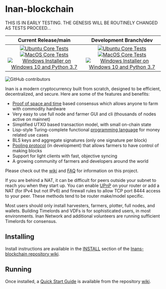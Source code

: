 # Inan-blockchain

THIS IS IN EARLY TESTING. THE GENESIS WILL BE ROUTINELY CHANGED AS TESTS PROCEED...








| Current Release/main | Development Branch/dev |
|         :---:          |          :---:         |
| [![Ubuntu Core Tests](https://github.com/Inan-Network/Inans-blockchain/actions/workflows/build-test-ubuntu-core.yml/badge.svg)](https://github.com/Inan-Network/Inans-blockchain/actions/workflows/build-test-ubuntu-core.yml) [![MacOS Core Tests](https://github.com/Inan-Network/Inans-blockchain/actions/workflows/build-test-macos-core.yml/badge.svg)](https://github.com/Inan-Network/Inans-blockchain/actions/workflows/build-test-macos-core.yml) [![Windows Installer on Windows 10 and Python 3.7](https://github.com/Inan-Network/Inans-blockchain/actions/workflows/build-windows-installer.yml/badge.svg)](https://github.com/Inan-Network/Inans-blockchain/actions/workflows/build-windows-installer.yml)  |  [![Ubuntu Core Tests](https://github.com/Inan-Network/Inans-blockchain/actions/workflows/build-test-ubuntu-core.yml/badge.svg?branch=dev)](https://github.com/Inan-Network/Inans-blockchain/actions/workflows/build-test-ubuntu-core.yml) [![MacOS Core Tests](https://github.com/Inan-Network/Inans-blockchain/actions/workflows/build-test-macos-core.yml/badge.svg?branch=dev)](https://github.com/Inan-Network/Inans-blockchain/actions/workflows/build-test-macos-core.yml) [![Windows Installer on Windows 10 and Python 3.7](https://github.com/Inan-Network/Inans-blockchain/actions/workflows/build-windows-installer.yml/badge.svg?branch=dev)](https://github.com/Inan-Network/Inans-blockchain/actions/workflows/build-windows-installer.yml) |

![GitHub contributors](https://img.shields.io/github/contributors/Inan-Network/Inans-blockchain?logo=GitHub)

Inan is a modern cryptocurrency built from scratch, designed to be efficient, decentralized, and secure. Here are some of the features and benefits:
* [Proof of space and time](https://docs.google.com/document/d/1tmRIb7lgi4QfKkNaxuKOBHRmwbVlGL4f7EsBDr_5xZE/edit) based consensus which allows anyone to farm with commodity hardware
* Very easy to use full node and farmer GUI and cli (thousands of nodes active on mainnet)
* Simplified UTXO based transaction model, with small on-chain state
* Lisp-style Turing-complete functional [programming language](https://inanlisp.com/) for money related use cases
* BLS keys and aggregate signatures (only one signature per block)
* [Pooling protocol](https://www.chia.net/2020/11/10/pools-in-inan.html) (in development) that allows farmers to have control of making blocks
* Support for light clients with fast, objective syncing
* A growing community of farmers and developers around the world

Please check out the [wiki](https://github.com/Inan-Network/Inans-blockchain/wiki)
and [FAQ](https://github.com/Inan-Network/Inans-blockchain/wiki/FAQ) for
information on this project.



If you are behind a NAT, it can be difficult for peers outside your subnet to
reach you when they start up. You can enable
[UPnP](https://www.homenethowto.com/ports-and-nat/upnp-automatic-port-forward/)
on your router or add a NAT (for IPv4 but not IPv6) and firewall rules to allow
TCP port 8444 access to your peer.
These methods tend to be router make/model specific.

Most users should only install harvesters, farmers, plotter, full nodes, and wallets.
Building Timelords and VDFs is for sophisticated users, in most environments.
Inan Network and additional volunteers are running sufficient Timelords
for consensus.

## Installing

Install instructions are available in the
[INSTALL](https://github.com/Inan-Network/Inans-blockchain/wiki/INSTALL)
section of the
[Inans-blockchain repository wiki](https://github.com/Inan-Network/Inans-blockchain/wiki).

## Running

Once installed, a
[Quick Start Guide](https://github.com/Inan-Network/Inans-blockchain/wiki/Quick-Start-Guide)
is available from the repository
[wiki](https://github.com/Inan-Network/Inans-blockchain/wiki).
